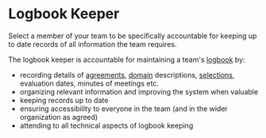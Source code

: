 # Logbook Keeper

<summary>
Select a member of your team to be specifically accountable for keeping up to date records of all information the team requires.
</summary>

The logbook keeper is accountable for maintaining a team's [logbook](glossary:logbook) by:

-   recording details of [agreements](glossary:governance-agreement), [domain](glossary:domain) descriptions, [selections](section:role-selection), evaluation dates, minutes of meetings etc.
-   organizing relevant information and improving the system when valuable
-   keeping records up to date
-   ensuring accessibility to everyone in the team (and in the wider organization as agreed)
-   attending to all technical aspects of logbook keeping
